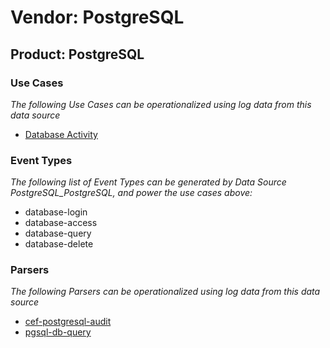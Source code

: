 Vendor: PostgreSQL
==================
Product: PostgreSQL
-------------------

### Use Cases

_The following Use Cases can be operationalized using log data from this data source_

* [Database Activity](../UseCases/usecase_database_activity.md)


### Event Types

_The following list of Event Types can be generated by Data Source PostgreSQL_PostgreSQL, and power the use cases above:_

- database-login
- database-access
- database-query
- database-delete


### Parsers

_The following Parsers can be operationalized using log data from this data source_

* [cef-postgresql-audit](../Parsers/parserContent_cef-postgresql-audit.md)
* [pgsql-db-query](../Parsers/parserContent_pgsql-db-query.md)
